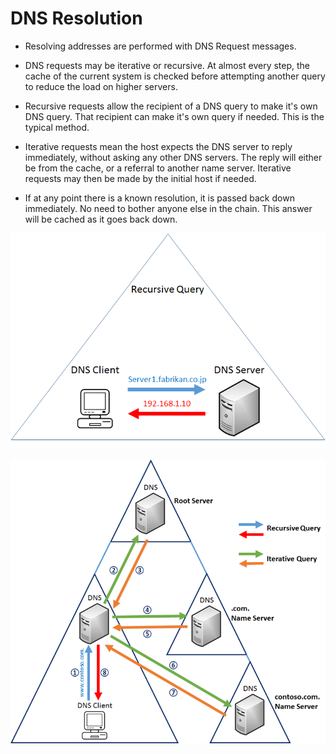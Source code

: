 # DNS Resolution

* Resolving addresses are performed with DNS Request messages.
* DNS requests may be iterative or recursive. At almost every step, the cache of the current system is checked before attempting another query to reduce the load on higher servers.
* Recursive requests allow the recipient of a DNS query to make it's own DNS query. That recipient can make it's own query if needed. This is the typical method.
* Iterative requests mean the host expects the DNS server to reply immediately, without asking any other DNS servers. The reply will either be from the cache, or a referral to another name server. Iterative requests may then be made by the initial host if needed.

* If at any point there is a known resolution, it is passed back down immediately. No need to bother anyone else in the chain. This answer will be cached as it goes back down.

![](/assets/dns_2.png)

![](/assets/dns_3.png)

